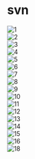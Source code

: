 svn
==

![1](svn/1.png)
<br>
![2](svn/2.png)
<br>
![3](svn/3.png)
<br>
![4](svn/4.png)
<br>
![5](svn/5.jpg)
<br>
![6](svn/6.png)
<br>
![7](svn/7.png)
<br>
![8](svn/8.png)
<br>
![9](svn/9.jpg)
<br>
![10](svn/10.jpg)
<br>
![11](svn/11.png)
<br>
![12](svn/12.png)
<br>
![13](svn/13.png)
<br>
![14](svn/14.png)
<br>
![15](svn/15.png)
<br>
![16](svn/16.png)
<br>
![18](svn/18.png)
<br>
